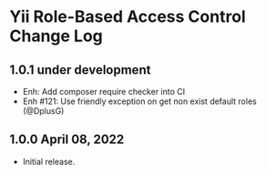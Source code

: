 # Yii Role-Based Access Control Change Log

## 1.0.1 under development

- Enh: Add composer require checker into CI
- Enh #121: Use friendly exception on get non exist default roles (@DplusG)

## 1.0.0 April 08, 2022

- Initial release.